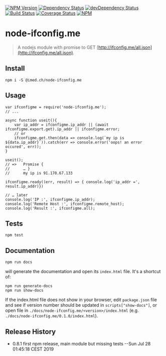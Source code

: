 [![NPM Version](https://img.shields.io/npm/v/@imed.ch/node-ifconfig.me.svg)](https://npmjs.org/package/@imed.ch/node-ifconfig.me)
[![Dependency Status](https://david-dm.org/jguillod/node-ifconfig.me.svg?style=flat)](https://david-dm.org/jguillod/node-ifconfig.me)
[![devDependency Status](https://img.shields.io/david/dev/jguillod/node-ifconfig.me.svg?style=flat)](https://david-dm.org/jguillod/node-ifconfig.me#info=devDependencies)
[![Build Status](https://travis-ci.com/jguillod/node-ifconfig.me.svg?branch=master)](https://travis-ci.com/jguillod/node-ifconfig.me)
[![Coverage Status](https://coveralls.io/repos/github/jguillod/node-ifconfig.me/badge.svg?branch=master)](https://coveralls.io/github/jguillod/node-ifconfig.me?branch=master)
[![NPM](https://img.shields.io/github/license/jguillod/node-ifconfig.me.svg)](LICENSE)


# node-ifconfig.me #


> A nodejs module with promise to GET [http://ifconfig.me/all.json](http://ifconfig.me/all.json).

## Install ##

	npm i -S @imed.ch/node-ifconfig.me

## Usage ##

    var ifconfigme = require('node-ifconfig.me');
	// ...

	async function useit(){
		var ip_addr = ifconfigme.ip_addr || (await ifconfigme.export.get).ip_addr || ifconfigme.error;
		// or
		ifconfigme.get.then(data => console.log(`my ip is ${data.ip_addr}`)).catch(err => console.error('oops! an error occured', err));
	}
	
	useit();
	// =>	Promise {
	// 		… }
	// 		my ip is 91.170.67.133

	ifconfigme.ready((err, result) => { console.log('ip_addr =', result.ip_addr)})
	
	// … later
	console.log('IP :', ifconfigme.ip_addr);
	console.log('Remote Host :', ifconfigme.remote_host);
	console.log('Result :', ifconfigme.all);
	

## Tests ##

	npm test

## Documentation ##

	npm run docs

will generate the documentation and open its `index.html` file. It's a shortcut of:

	npm run generate-docs
	npm run show-docs

If the index.html file does not show in your browser, edit `package.json` file and see if version number should be updated in `scripts["show-docs"]`, or open file in `./docs/node-ifconfig.me/<version>/index.html` (e.g. `./docs/node-ifconfig.me/0.1.0/index.html`).

## Release History ##

* 0.8.1 first npm release, main module but missing tests
  --Sun Jul 28 01:45:18 CEST 2019
